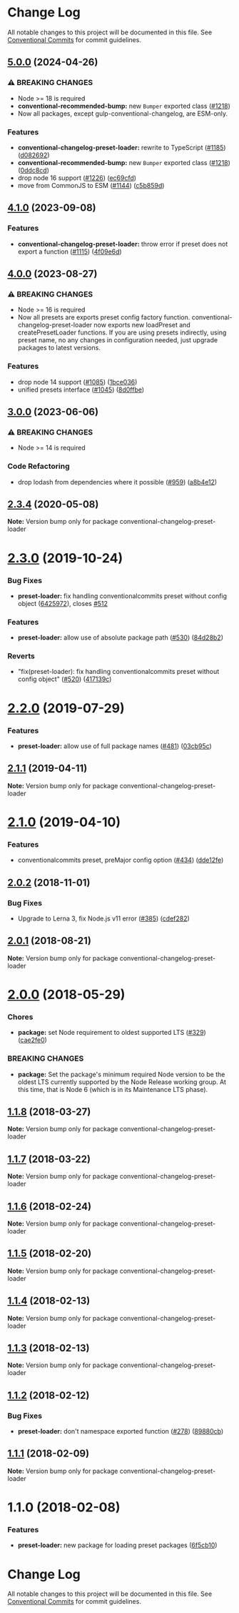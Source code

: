 # Change Log

All notable changes to this project will be documented in this file.
See [Conventional Commits](https://conventionalcommits.org) for commit guidelines.

## [5.0.0](https://github.com/nholuongut/conventional-changelog/compare/conventional-changelog-preset-loader-v4.1.0...conventional-changelog-preset-loader-v5.0.0) (2024-04-26)


### ⚠ BREAKING CHANGES

* Node >= 18 is required
* **conventional-recommended-bump:** new `Bumper` exported class ([#1218](https://github.com/nholuongut/conventional-changelog/issues/1218))
* Now all packages, except gulp-conventional-changelog, are ESM-only.

### Features

* **conventional-changelog-preset-loader:** rewrite to TypeScript ([#1185](https://github.com/nholuongut/conventional-changelog/issues/1185)) ([d082692](https://github.com/nholuongut/conventional-changelog/commit/d082692a2bafbc8edf402f353bc2b94bc8077f08))
* **conventional-recommended-bump:** new `Bumper` exported class ([#1218](https://github.com/nholuongut/conventional-changelog/issues/1218)) ([0ddc8cd](https://github.com/nholuongut/conventional-changelog/commit/0ddc8cdceb91f838f9f73e0bff8e3f140176a13a))
* drop node 16 support ([#1226](https://github.com/nholuongut/conventional-changelog/issues/1226)) ([ec69cfd](https://github.com/nholuongut/conventional-changelog/commit/ec69cfdf0040f73ec0eadc4779c37874e71f3dff))
* move from CommonJS to ESM ([#1144](https://github.com/nholuongut/conventional-changelog/issues/1144)) ([c5b859d](https://github.com/nholuongut/conventional-changelog/commit/c5b859d201e124822002eb54574f003f074216e2))

## [4.1.0](https://github.com/nholuongut/conventional-changelog/compare/conventional-changelog-preset-loader-v4.0.0...conventional-changelog-preset-loader-v4.1.0) (2023-09-08)


### Features

* **conventional-changelog-preset-loader:** throw error if preset does not export a function ([#1115](https://github.com/nholuongut/conventional-changelog/issues/1115)) ([4f09e6d](https://github.com/nholuongut/conventional-changelog/commit/4f09e6da384c3d5d40da67ebddc07e2d1a03ac31))

## [4.0.0](https://github.com/nholuongut/conventional-changelog/compare/conventional-changelog-preset-loader-v3.0.0...conventional-changelog-preset-loader-v4.0.0) (2023-08-27)


### ⚠ BREAKING CHANGES

* Node >= 16 is required
* Now all presets are exports preset config factory function. conventional-changelog-preset-loader now exports new loadPreset and createPresetLoader functions. If you are using presets indirectly, using preset name, no any changes in configuration needed, just upgrade packages to latest versions.

### Features

* drop node 14 support ([#1085](https://github.com/nholuongut/conventional-changelog/issues/1085)) ([1bce036](https://github.com/nholuongut/conventional-changelog/commit/1bce0362dbb624a869eb01fd7724ab7f81d337e6))
* unified presets interface ([#1045](https://github.com/nholuongut/conventional-changelog/issues/1045)) ([8d0ffbe](https://github.com/nholuongut/conventional-changelog/commit/8d0ffbe6c59b861b560cea0e3594c7b32e978cc3))

## [3.0.0](https://github.com/nholuongut/conventional-changelog/compare/conventional-changelog-preset-loader-v2.3.2...conventional-changelog-preset-loader-v3.0.0) (2023-06-06)


### ⚠ BREAKING CHANGES

* Node >= 14 is required

### Code Refactoring

* drop lodash from dependencies where it possible ([#959](https://github.com/nholuongut/conventional-changelog/issues/959)) ([a8b4e12](https://github.com/nholuongut/conventional-changelog/commit/a8b4e12883021231befc6bdfeb95a9b50637f361))

## [2.3.4](https://github.com/nholuongut/conventional-changelog/compare/conventional-changelog-preset-loader@2.3.0...conventional-changelog-preset-loader@2.3.4) (2020-05-08)

**Note:** Version bump only for package conventional-changelog-preset-loader





# [2.3.0](https://github.com/nholuongut/conventional-changelog/compare/conventional-changelog-preset-loader@2.2.0...conventional-changelog-preset-loader@2.3.0) (2019-10-24)


### Bug Fixes

* **preset-loader:** fix handling conventionalcommits preset without config object ([6425972](https://github.com/nholuongut/conventional-changelog/commit/64259723085eaa21a281391acb9fc0704319c8b3)), closes [#512](https://github.com/nholuongut/conventional-changelog/issues/512)


### Features

* **preset-loader:** allow use of absolute package path ([#530](https://github.com/nholuongut/conventional-changelog/issues/530)) ([84d28b2](https://github.com/nholuongut/conventional-changelog/commit/84d28b285f787e9b1252aadf55f07a358635a5a6))


### Reverts

* "fix(preset-loader): fix handling conventionalcommits preset without config object" ([#520](https://github.com/nholuongut/conventional-changelog/issues/520)) ([417139c](https://github.com/nholuongut/conventional-changelog/commit/417139cbdae13d76ba325a8505534419325102a6))





# [2.2.0](https://github.com/nholuongut/conventional-changelog/compare/conventional-changelog-preset-loader@2.1.1...conventional-changelog-preset-loader@2.2.0) (2019-07-29)


### Features

* **preset-loader:** allow use of full package names ([#481](https://github.com/nholuongut/conventional-changelog/issues/481)) ([03cb95c](https://github.com/nholuongut/conventional-changelog/commit/03cb95c))





## [2.1.1](https://github.com/nholuongut/conventional-changelog/compare/conventional-changelog-preset-loader@2.1.0...conventional-changelog-preset-loader@2.1.1) (2019-04-11)

**Note:** Version bump only for package conventional-changelog-preset-loader





# [2.1.0](https://github.com/nholuongut/conventional-changelog/compare/conventional-changelog-preset-loader@2.0.2...conventional-changelog-preset-loader@2.1.0) (2019-04-10)


### Features

* conventionalcommits preset, preMajor config option ([#434](https://github.com/nholuongut/conventional-changelog/issues/434)) ([dde12fe](https://github.com/nholuongut/conventional-changelog/commit/dde12fe))





## [2.0.2](https://github.com/nholuongut/conventional-changelog/compare/conventional-changelog-preset-loader@2.0.1...conventional-changelog-preset-loader@2.0.2) (2018-11-01)


### Bug Fixes

* Upgrade to Lerna 3, fix Node.js v11 error ([#385](https://github.com/nholuongut/conventional-changelog/issues/385)) ([cdef282](https://github.com/nholuongut/conventional-changelog/commit/cdef282))





<a name="2.0.1"></a>
## [2.0.1](https://github.com/nholuongut/conventional-changelog/compare/conventional-changelog-preset-loader@2.0.0...conventional-changelog-preset-loader@2.0.1) (2018-08-21)




**Note:** Version bump only for package conventional-changelog-preset-loader

<a name="2.0.0"></a>
# [2.0.0](https://github.com/nholuongut/conventional-changelog/compare/conventional-changelog-preset-loader@1.1.8...conventional-changelog-preset-loader@2.0.0) (2018-05-29)


### Chores

* **package:** set Node requirement to oldest supported LTS ([#329](https://github.com/nholuongut/conventional-changelog/issues/329)) ([cae2fe0](https://github.com/nholuongut/conventional-changelog/commit/cae2fe0))


### BREAKING CHANGES

* **package:** Set the package's minimum required Node version to be the oldest LTS
currently supported by the Node Release working group. At this time,
that is Node 6 (which is in its Maintenance LTS phase).




<a name="1.1.8"></a>
## [1.1.8](https://github.com/nholuongut/conventional-changelog/compare/conventional-changelog-preset-loader@1.1.7...conventional-changelog-preset-loader@1.1.8) (2018-03-27)




**Note:** Version bump only for package conventional-changelog-preset-loader

<a name="1.1.7"></a>
## [1.1.7](https://github.com/nholuongut/conventional-changelog/compare/conventional-changelog-preset-loader@1.1.6...conventional-changelog-preset-loader@1.1.7) (2018-03-22)




**Note:** Version bump only for package conventional-changelog-preset-loader

<a name="1.1.6"></a>
## [1.1.6](https://github.com/nholuongut/conventional-changelog/compare/conventional-changelog-preset-loader@1.1.5...conventional-changelog-preset-loader@1.1.6) (2018-02-24)




**Note:** Version bump only for package conventional-changelog-preset-loader

<a name="1.1.5"></a>
## [1.1.5](https://github.com/nholuongut/conventional-changelog/compare/conventional-changelog-preset-loader@1.1.4...conventional-changelog-preset-loader@1.1.5) (2018-02-20)




**Note:** Version bump only for package conventional-changelog-preset-loader

<a name="1.1.4"></a>
## [1.1.4](https://github.com/nholuongut/conventional-changelog/compare/conventional-changelog-preset-loader@1.1.3...conventional-changelog-preset-loader@1.1.4) (2018-02-13)




**Note:** Version bump only for package conventional-changelog-preset-loader

<a name="1.1.3"></a>
## [1.1.3](https://github.com/nholuongut/conventional-changelog/compare/conventional-changelog-preset-loader@1.1.2...conventional-changelog-preset-loader@1.1.3) (2018-02-13)




**Note:** Version bump only for package conventional-changelog-preset-loader

<a name="1.1.2"></a>
## [1.1.2](https://github.com/nholuongut/conventional-changelog/compare/conventional-changelog-preset-loader@1.1.1...conventional-changelog-preset-loader@1.1.2) (2018-02-12)


### Bug Fixes

* **preset-loader:** don't namespace exported function ([#278](https://github.com/nholuongut/conventional-changelog/issues/278)) ([89880cb](https://github.com/nholuongut/conventional-changelog/commit/89880cb))




<a name="1.1.1"></a>
## [1.1.1](https://github.com/nholuongut/conventional-changelog/compare/conventional-changelog-preset-loader@1.1.0...conventional-changelog-preset-loader@1.1.1) (2018-02-09)




**Note:** Version bump only for package conventional-changelog-preset-loader

<a name="1.1.0"></a>
# 1.1.0 (2018-02-08)


### Features

* **preset-loader:** new package for loading preset packages ([6f5cb10](https://github.com/nholuongut/conventional-changelog/commit/6f5cb10))




# Change Log

All notable changes to this project will be documented in this file.
See [Conventional Commits](https://conventionalcommits.org) for commit guidelines.
